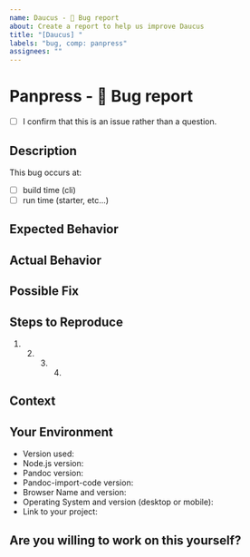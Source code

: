 ```yaml
---
name: Daucus - 🐞 Bug report
about: Create a report to help us improve Daucus
title: "[Daucus] "
labels: "bug, comp: panpress"
assignees: ""
---
```


<!--- Provide a general summary of the issue in the Title above -->

# Panpress - 🐞 Bug report

<!-- Please confirm you will submit an issue. -->
<!-- (Update "[ ]" to "[x]" to check a box) -->

- [ ] I confirm that this is an issue rather than a question.

<!-- Please ask questions via a "🗣 General discussion" issue. -->

## Description

This bug occurs at:

- [ ] build time (cli)
- [ ] run time (starter, etc...)

<!--- ✍️ edit: Provide a more detailed introduction to the issue itself, and why you consider it to be a bug -->

## Expected Behavior

<!--- ✍️ Tell us what should happen -->

## Actual Behavior

<!--- ✍️ Tell us what happens instead -->

## Possible Fix

<!--- ✍️ Not obligatory, but suggest a fix or reason for the bug -->

## Steps to Reproduce

<!--- ✍️ Provide a link to a live example, or an unambiguous set of steps to -->
<!--- reproduce this bug. Include code to reproduce, if relevant -->

1. 2. 3. 4.

## Context

<!--- ✍️ How has this bug affected you? What were you trying to accomplish? -->

## Your Environment

<!--- ✍️ Include as many relevant details about the environment you experienced the bug in -->

- Version used:
- Node.js version:
- Pandoc version:
- Pandoc-import-code version:
- Browser Name and version:
- Operating System and version (desktop or mobile):
- Link to your project:

## Are you willing to work on this yourself?

<!--- ✍️ Yes? Maybe? Great! How could we help? What would you need to know? -->

